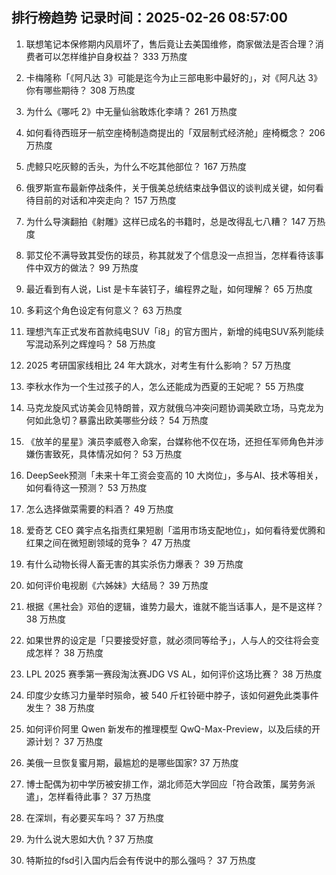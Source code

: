 
## 排行榜趋势 记录时间：2025-02-26 08:57:00
  
  1. 联想笔记本保修期内风扇坏了，售后竟让去美国维修，商家做法是否合理？消费者可以怎样维护自身权益？ 333 万热度
    
  2. 卡梅隆称「《阿凡达 3》可能是迄今为止三部电影中最好的」，对《阿凡达 3》你有哪些期待？ 308 万热度
    
  3. 为什么《哪吒 2》中无量仙翁敢炼化李靖？ 261 万热度
    
  4. 如何看待西班牙一航空座椅制造商提出的「双层制式经济舱」座椅概念？ 206 万热度
    
  5. 虎鲸只吃灰鲸的舌头，为什么不吃其他部位？ 167 万热度
    
  6. 俄罗斯宣布最新停战条件，关于俄美总统结束战争倡议的谈判成关键，如何看待目前的对话和冲突走向？ 157 万热度
    
  7. 为什么导演翻拍《射雕》这样已成名的书籍时，总是改得乱七八糟？ 147 万热度
    
  8. 郭艾伦不满导致其受伤的球员，称其就发了个信息没一点担当，怎样看待该事件中双方的做法？ 99 万热度
    
  9. 最近看到有人说，List<Integer> 是卡车装钉子，编程界之耻，如何理解？ 65 万热度
    
  10. 多莉这个角色设定有何意义？ 63 万热度
    
  11. 理想汽车正式发布首款纯电SUV「i8」的官方图片，新增的纯电SUV系列能续写混动系列之辉煌吗？ 58 万热度
    
  12. 2025 考研国家线相比 24 年大跳水，对考生有什么影响？ 57 万热度
    
  13. 李秋水作为一个生过孩子的人，怎么还能成为西夏的王妃呢？ 55 万热度
    
  14. 马克龙旋风式访美会见特朗普，双方就俄乌冲突问题协调美欧立场，马克龙为何如此急切？暴露出欧美哪些分歧？ 54 万热度
    
  15. 《放羊的星星》演员李威卷入命案，台媒称他不仅在场，还担任军师角色并涉嫌伤害致死，具体情况如何？ 53 万热度
    
  16. DeepSeek预测「未来十年工资会变高的 10 大岗位」，多与AI、技术等相关，如何看待这一预测？ 53 万热度
    
  17. 怎么选择做菜需要的料酒？ 49 万热度
    
  18. 爱奇艺 CEO 龚宇点名指责红果短剧「滥用市场支配地位」，如何看待爱优腾和红果之间在微短剧领域的竞争？ 47 万热度
    
  19. 有什么动物长得人畜无害的其实杀伤力爆表？ 39 万热度
    
  20. 如何评价电视剧《六姊妹》大结局？ 39 万热度
    
  21. 根据《黑社会》邓伯的逻辑，谁势力最大，谁就不能当话事人，是不是这样？ 38 万热度
    
  22. 如果世界的设定是「只要接受好意，就必须同等给予」，人与人的交往将会变成怎样？ 38 万热度
    
  23. LPL 2025 赛季第一赛段淘汰赛JDG VS AL，如何评价这场比赛？ 38 万热度
    
  24. 印度少女练习力量举时殒命，被 540 斤杠铃砸中脖子，该如何避免此类事件发生？ 38 万热度
    
  25. 如何评价阿里 Qwen 新发布的推理模型 QwQ-Max-Preview，以及后续的开源计划？ 37 万热度
    
  26. 美俄一旦恢复蜜月期，最尴尬的是哪些国家? 37 万热度
    
  27. 博士配偶为初中学历被安排工作，湖北师范大学回应「符合政策，属劳务派遣」，怎样看待此事？ 37 万热度
    
  28. 在深圳，有必要买车吗？ 37 万热度
    
  29. 为什么说大恩如大仇 ? 37 万热度
    
  30. 特斯拉的fsd引入国内后会有传说中的那么强吗？ 37 万热度
    